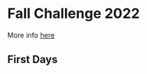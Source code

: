 # Fall Challenge 2022

More info [here](https://www.codingame.com/contests/fall-challenge-2022)
## First Days
